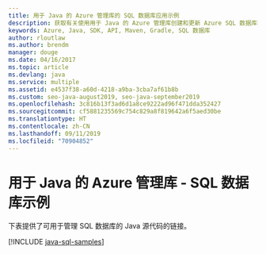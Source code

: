 ```yaml
---
title: 用于 Java 的 Azure 管理库的 SQL 数据库应用示例
description: 获取有关使用用于 Java 的 Azure 管理库创建和更新 Azure SQL 数据库的示例代码
keywords: Azure, Java, SDK, API, Maven, Gradle, SQL 数据库
author: rloutlaw
ms.author: brendm
manager: douge
ms.date: 04/16/2017
ms.topic: article
ms.devlang: java
ms.service: multiple
ms.assetid: e4537f38-a60d-4218-a9ba-3cba7af61b8b
ms.custom: seo-java-august2019, seo-java-september2019
ms.openlocfilehash: 3c816b13f3ad6d1a8ce9222ad96f471dda352427
ms.sourcegitcommit: cf5881235569c754c829a8f819642a6f5aed30be
ms.translationtype: HT
ms.contentlocale: zh-CN
ms.lasthandoff: 09/11/2019
ms.locfileid: "70904852"
---
```

# <a name="azure-management-libraries-for-java---sql-database-samples"></a>用于 Java 的 Azure 管理库 - SQL 数据库示例

下表提供了可用于管理 SQL 数据库的 Java 源代码的链接。

[!INCLUDE [java-sql-samples](includes/java-sql-samples.md)]